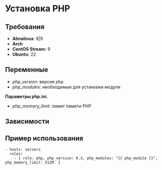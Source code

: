 Установка PHP
=============

Требования
------------

- **Almalinux**: 8|9
- **Arch**
- **CentOS Stream:** 9
- **Ubuntu**: 22

Переменные
--------------

- *php_version:* версия php
- *php_modules:* необходимые для установки модули

**Параметры php.ini.**

- *php_memory_limit:*  лимит памяти PHP

Зависимости
------------

Пример использования
--------------------

    - hosts: servers
      roles:
        - { role: php, php_version: 8.3, php_modules: "{{ php_module }}", php_memory_limit: 512M  }
